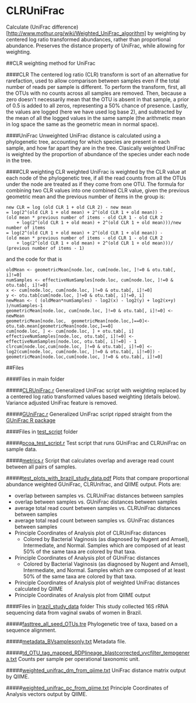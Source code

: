 CLRUniFrac
==========

Calculate (UniFrac difference)[http://www.mothur.org/wiki/Weighted_UniFrac_algorithm] by weighting by centered log ratio transformed abundances, rather than proportional abundance. Preserves the distance property of UniFrac, while allowing for weighting.

##CLR weighting method for UniFrac

####CLR
The centered log ratio (CLR) transform is sort of an alternative for rarefaction, used to allow comparison between samples even if the total number of reads per sample is different. To perform the transform, first, all the OTUs with no counts across all samples are removed. Then, because a zero doesn't necessarily mean that the OTU is absent in that sample, a prior of 0.5 is added to all zeros, representing a 50% chance of presence. Lastly, the values are logged (here we have used log base 2), and subtracted by the mean of all the logged values in the same sample (the arithmetic mean in log space the same as the geometric mean in normal space).

####UniFrac
Unweighted UniFrac distance is calculated using a phylogenetic tree, accounting for which species are present in each sample, and how far apart they are in the tree. Clasically weighted UniFrac is weighted by the proportion of abundance of the species under each node in the tree.

####CLR weighting
CLR weighted UniFrac is weighted by the CLR value at each node of the phylogenetic tree, if all the read counts from all the OTUs under the node are treated as if they come from one OTU. The formula for combining two CLR values into one combined CLR value, given the previous geometric mean and the previous number of items in the group is:
```
new CLR = log (old CLR 1 + old CLR 2) - new mean
= log(2^(old CLR 1 + old mean) + 2^(old CLR 1 + old mean)) -
(old mean * previous number of items - old CLR 1 - old CLR 2
	+ log(2^(old CLR 1 + old mean) + 2^(old CLR 1 + old mean)))/new number of items
= log(2^(old CLR 1 + old mean) + 2^(old CLR 1 + old mean)) -
(old mean * previous number of items - old CLR 1 - old CLR 2
	+ log(2^(old CLR 1 + old mean) + 2^(old CLR 1 + old mean)))/
(previous number of items - 1)
```
and the code for that is

```
oldMean <- geometricMean[node.loc, cum[node.loc, ]!=0 & otu.tab[, i]!=0]
numSamples <- effectiveNumSamples[node.loc, cum[node.loc, ]!=0 & otu.tab[, i]!=0]
x <- cum[node.loc, cum[node.loc, ]!=0 & otu.tab[, i]!=0]
y <- otu.tab[cum[node.loc, ]!=0 & otu.tab[, i]!=0, i]
newMean <- ( (oldMean*numSamples) - log2(x) - log2(y) + log2(x+y) )/numSamples-1
geometricMean[node.loc, cum[node.loc, ]!=0 & otu.tab[, i]!=0] <- newMean
geometricMean[node.loc,  geometricMean[node.loc,]==0]<- otu.tab.mean[geometricMean[node.loc,]==0]
cum[node.loc, ] <- cum[node.loc, ] + otu.tab[, i]
effectiveNumSamples[node.loc, otu.tab[, i]!=0] <- effectiveNumSamples[node.loc, otu.tab[, i]!=0] - 1
clrcum[node.loc,cum[node.loc, ]!=0 & otu.tab[, i]!=0] <- log2(cum[node.loc, cum[node.loc, ]!=0 & otu.tab[, i]!=0]) - geometricMean[node.loc,cum[node.loc, ]!=0 & otu.tab[, i]!=0]
```

##Files

####Files in main folder

#####[CLRUniFrac.r](CLRUniFrac.r)
Generalized UniFrac script with weighting replaced by a centered log ratio transformed values based weighting (details below). Variance adjusted UniFrac feature is removed.

#####[GUniFrac.r](GUniFrac.r)
Generalized UniFrac script ripped straight from the [GUniFrac R package][1]


####Files in [test_script](test_script) folder

#####[pcoa_test_script.r](test_script/pcoa_test_script.r)
Test script that runs GUniFrac and CLRUniFrac on sample data.

#####[metrics.r](test_script/metrics.r)
Script that calculates overlap and average read count between all pairs of samples.

#####[test_plots_with_brazil_study_data.pdf](test_script/test_plots_with_brazil_study_data.pdf)
Plots that compare proportional abundance weighted GUniFrac, CLRUnifrac, and QIIME output. Plots are:
* overlap between samples vs. CLRUniFrac distances between samples
* overlap between samples vs. GUniFrac distances between samples
* average total read count between samples vs. CLRUniFrac distances between samples
* average total read count between samples vs. GUniFrac distances between samples
* Principle Coordinates of Analysis plot of CLRUniFrac distances
	* Colored by Bacterial Vaginosis (as diagnosed by Nugent and Amsel), Intermediate, and Normal. Samples which are composed of at least 50% of the same taxa are colored by that taxa.
* Principle Coordinates of Analysis plot of GUniFrac distances
	* Colored by Bacterial Vaginosis (as diagnosed by Nugent and Amsel), Intermediate, and Normal. Samples which are composed of at least 50% of the same taxa are colored by that taxa.
* Principle Coordinates of Analysis plot of weighted UniFrac distances calculated by QIIME
* Principle Coordinates of Analysis plot from QIIME output

####Files in [brazil_study_data](test_script/brazil_study_data) folder
This study collected 16S rRNA sequencing data from vaginal swabs of women in Brazil.

#####[fasttree_all_seed_OTUs.tre](test_script/brazil_study_data/fasttree_all_seed_OTUs.tre)
Phylogenetic tree of taxa, based on a sequence alignment.

#####[metadata_BVsamplesonly.txt](test_script/brazil_study_data/metadata_BVsamplesonly.txt)
Metadata file.

#####[td_OTU_tag_mapped_RDPlineage_blastcorrected_vvcfilter_tempgenera.txt](test_script/brazil_study_data/td_OTU_tag_mapped_RDPlineage_blastcorrected_vvcfilter_tempgenera.txt)
Counts per sample per operational taxonomic unit.

#####[weighted_unifrac_dm_from_qiime.txt](test_script/brazil_study_data/weighted_unifrac_dm_from_qiime.txt)
UniFrac distance matrix output by QIIME.

#####[weighted_unifrac_pc_from_qiime.txt](test_script/brazil_study_data/weighted_unifrac_pc_from_qiime.txt)
Principle Coordinates of Analysis vectors output by QIIME.

[1]: http://cran.r-project.org/web/packages/GUniFrac/index.html